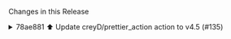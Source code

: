 Changes in this Release

<details><summary>78ae881 ⬆️ Update creyD/prettier_action action to v4.5 (#135)</summary>
⬆️ Update creyD/prettier_action action to v4.5 (#135)

This PR contains the following updates:

| Package | Type | Update | Change |
|---|---|---|---|
|
[creyD/prettier_action](https://redirect.github.com/creyD/prettier_action)
| action | minor | `v4.3` -> `v4.5` |

---

### Release Notes

<details>
<summary>creyD/prettier_action (creyD/prettier_action)</summary>

###
[`v4.5`](https://redirect.github.com/creyD/prettier_action/releases/tag/v4.5)

[Compare
Source](https://redirect.github.com/creyD/prettier_action/compare/v4.4...v4.5)

##### What's Changed

-   Fixed a bug with only_changed_pr
- Added allow_other_plugins option for
[#&#8203;98](https://redirect.github.com/creyD/prettier_action/issues/98)

**Full Changelog**:
https://github.com/creyD/prettier_action/compare/v4.4...v4.5

###
[`v4.4`](https://redirect.github.com/creyD/prettier_action/releases/tag/v4.4)

[Compare
Source](https://redirect.github.com/creyD/prettier_action/compare/v4.3...v4.4)

#### What's Changed

- feat: Added push_options as option by
[@&#8203;chicco785](https://redirect.github.com/chicco785) in
[https://github.com/creyD/prettier_action/pull/121](https://redirect.github.com/creyD/prettier_action/pull/121)
- feat: Allow amended commits to be empty by
[@&#8203;blakedunson](https://redirect.github.com/blakedunson) in
[https://github.com/creyD/prettier_action/pull/119](https://redirect.github.com/creyD/prettier_action/pull/119)
- feat: Added no_commit by
[@&#8203;chicco785](https://redirect.github.com/chicco785) in
[https://github.com/creyD/prettier_action/pull/122](https://redirect.github.com/creyD/prettier_action/pull/122)
- feat: INPUT_WORKING_DIRECTORY is now defaulting to github.action_path
by [@&#8203;jetmore](https://redirect.github.com/jetmore) in
[https://github.com/creyD/prettier_action/pull/133](https://redirect.github.com/creyD/prettier_action/pull/133)
- feat: Added git_identity option to allow overriding actor by
[@&#8203;DerekTBrown](https://redirect.github.com/DerekTBrown) in
[https://github.com/creyD/prettier_action/pull/126](https://redirect.github.com/creyD/prettier_action/pull/126)
- feat: Added only_changed_pr option to allow for using only_changed on
PRs by [@&#8203;jetmore](https://redirect.github.com/jetmore) in
[https://github.com/creyD/prettier_action/pull/135](https://redirect.github.com/creyD/prettier_action/pull/135)

Thanks a lot to you all!

#### New Contributors

- [@&#8203;chicco785](https://redirect.github.com/chicco785) made their
first contribution in
[https://github.com/creyD/prettier_action/pull/121](https://redirect.github.com/creyD/prettier_action/pull/121)
- [@&#8203;blakedunson](https://redirect.github.com/blakedunson) made
their first contribution in
[https://github.com/creyD/prettier_action/pull/119](https://redirect.github.com/creyD/prettier_action/pull/119)
- [@&#8203;DerekTBrown](https://redirect.github.com/DerekTBrown) made
their first contribution in
[https://github.com/creyD/prettier_action/pull/126](https://redirect.github.com/creyD/prettier_action/pull/126)
- [@&#8203;jetmore](https://redirect.github.com/jetmore) made their
first contribution in
[https://github.com/creyD/prettier_action/pull/133](https://redirect.github.com/creyD/prettier_action/pull/133)

**Full Changelog**:
https://github.com/creyD/prettier_action/compare/v4.3...v4.4

</details>

---

### Configuration

📅 **Schedule**: Branch creation - At any time (no schedule defined),
Automerge - At any time (no schedule defined).

🚦 **Automerge**: Disabled by config. Please merge this manually once you
are satisfied.

♻ **Rebasing**: Whenever PR is behind base branch, or you tick the
rebase/retry checkbox.

🔕 **Ignore**: Close this PR and you won't be reminded about this update
again.

---

- [ ] <!-- rebase-check -->If you want to rebase/retry this PR, check
this box

---

This PR was generated by [Mend Renovate](https://mend.io/renovate/).
View the [repository job
log](https://developer.mend.io/github/L2jLiga/ha-addons).

<!--renovate-debug:eyJjcmVhdGVkSW5WZXIiOiI0MC43LjEiLCJ1cGRhdGVkSW5WZXIiOiI0MC43LjEiLCJ0YXJnZXRCcmFuY2giOiJtYXN0ZXIiLCJsYWJlbHMiOlsiZGVwZW5kZW5jaWVzIiwibm8tc3RhbGUiXX0=-->

Co-authored-by: renovate[bot] <29139614+renovate[bot]@users.noreply.github.com></details>
